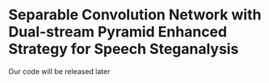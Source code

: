 # Separable Convolution Network with Dual-stream Pyramid Enhanced Strategy for Speech Steganalysis
Our code will be released later
